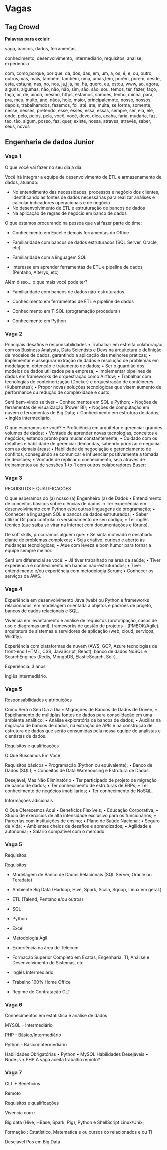 # Vagas

## Tag Crowd

**Palavras para excluir**

vaga, bancos, dados, ferramentas,

conhecimento, desenvolvimento, intermediario, requisitos, analise, experiencia

com, como,porque, por que, da, dos, das, em, um, a, os, é, e, ou, outro, outros,mas, mais, também, também, uma, umas,tem, porém, porem, desde, esta, está,na, nas, no, nos, ja,j já, ha, há, quero, eu, estou, www, ao, agora, alguns, algumas, não, não, não, sim, são, são, sou, temos, ter, fazer, faço, faça, br, de, ainda, mesmo, https, estamos, somoes, tenho, minha, para, pra, meu, muito, ano, nãos, hoje, maior, principalemnte, nosso, nossos, depois, trabalhamdos, fazemos, foi, até, ate, muita, se,forma, somente, nesse, nesses, pretendo, esse, esses, essa, essas, sempre, ser, ela, ele, onde, pelo, pelos, pela, você, você, devo, dica, acaha, faria, mudaria, faz, tao, tão, algum, posso, faz, quer, existe, nossa, atraves, através, saber, seus, novos

## Engenharia de dados Junior

### Vaga 1

O que você vai fazer no seu dia a dia:

Você irá integrar a equipe de desenvolvimento de ETL e armazenamento de dados, atuando:
- No entendimento das necessidades, processos e negócio dos clientes, identificando as fontes de dados necessárias para realizar análises e calcular indicadores operacionais e de negócio
- No desenvolvimento de ETL e estruturação de bancos de dados
- Na aplicação de regras de negócio em banco de dados

O que estamos procurando na pessoa que vai fazer parte do time:

- Conhecimento em Excel e demais ferramentas do Office

- Familiaridade com bancos de dados estruturados (SQL Server, Oracle, etc)

- Familiaridade com a linguagem SQL

- Interesse em aprender ferramentas de ETL e pipeline de dados (Pentaho, Alteryx, etc)

Além disso… o que mais você pode ter?

- Familiaridade com bancos de dados não-estruturados

- Conhecimento em ferramentas de ETL e pipeline de dados

- Conhecimento em T-SQL (programação procedural)

- Conhecimento em Python

### Vaga 2

Principais desafios e responsabilidades
• Trabalhar em estreita colaboração com os Business Analysts, Data Scientists e Devs na arquitetura e definição de modelos de dados, garantindo a aplicação das melhores práticas;
• Implementar e assegurar extração de dados e resolução de problemas em modelagem, obtenção e tratamento de dados;
• Ser o guardião dos modelos de dados utilizados pela empresa;
• Implementar pipelines de dados em frameworks de orquestração como Airflow;
• Trabalhar com tecnologias de conteinerização (Docker) e orquestração de contêineres (Kubernetes);
• Propor novas soluções tecnológicas que visem aumento de performance ou redução de complexidade e custo;

Será bem-vindo se tiver
• Conhecimentos em SQL e Python;
• Noções de ferramentas de visualização (Power BI);
• Noções de computação em nuvem e ferramentas de Big Data;
• Conhecimento em estrutura de dados;
• Inglês intermediário.

O que esperamos de você?
• Proficiência em arquitetar e gerenciar grandes volumes de dados;
• Vontade de aprender novas tecnologias, conceitos e negócios, estando pronto para mudar constantemente;
• Cuidado com os detalhes e habilidade de gerenciar demandas, sabendo priorizar e negociar com as demais áreas;
• Habilidade de negociação e gerenciamento de conflitos, conseguindo se comunicar e influenciar positivamente a tomada de decisões;
• Vontade de replicar o conhecimento, seja através de treinamentos ou de sessões 1-to-1 com outros colaboradores Buser;

### Vaga 3

REQUISITOS E QUALIFICAÇÕES

O que esperamos do (a) nosso (a) Engenheiro (a) de Dados
• Entendimento de conceitos básicos sobre ciências de dados.
• Ter experiência em desenvolvimento com Python e/ou outras linguagens de programação;
• Conhecer a linguagem SQL e bancos de dados estruturados;
• Saber utilizar Git para controlar o versionamento de seu código;
• Ter inglês técnico (que saiba se virar na Internet com documentações e fóruns).

De soft skills, procuramos alguém que:
• Se sinta motivado e desafiado diante de problemas complexos;
• Seja criativo, curioso e aberto às mudanças tecnológicas;
• Atue com leveza e bom humor para tornar a equipe sempre melhor.

Será um diferencial se você:
• Já tiver trabalhado na área da saúde;
• Tiver experiência e conhecimento em bancos não-estruturados;
• Tiver entendimento e/ou experiência com metodologia Scrum;
• Conhecer os serviços da AWS.

### Vaga 4

Experiência em desenvolvimento Java (web) ou Python e frameworks relacionados, em modelagem orientada a objetos e padrões de projeto, bancos de dados relacionais e SQL.

Vivência em levantamento e análise de requisitos (prototipação, casos de uso e diagramas uml), frameworks de gestão de projetos – (PMBOK/Agile), arquitetura de sistemas e servidores de aplicação (web, cloud, serviços, Wildfly).

Experiência com plataformas de nuvem (AWS, GCP, Azure tecnologias de front-end (HTML, CSS, JavaScript, React), banco de dados NoSQL e SearchEngines (Redis, MongoDB, ElasticSearch, Solr).

Experiência: 3 anos

Inglês intermediário.

### Vaga 5

Responsabilidades e atribuições

Como Será o Seu Dia a Dia
• Migrações de Bancos de Dados de Driven;
• Espelhamento de múltiplas fontes de dados para consolidação em uma ambiente analítico;
• Análise exploratória de bancos de dados;
• Auxiliar na migração de bancos de dados, na extração de APIs e na construção de estrutura de dados que serão consumidas pela nossa equipe de analistas e cientistas de dados.

Requisitos e qualificações

O Que Buscamos Em Você

Requisitos básicos
• Programação (Python ou equivalente);
• Banco de Dados (SQL);
• Conceitos de Data Warehousing e Estrutura de Dados.

Desejável, Mas Não Eliminatório
• Ter participado de projeto de migração de banco de dados;
• Ter conhecimento de estruturas de ERPs;
• Ter conhecimento de negócios imobiliários;
• Ter conhecimento de NoSQL.

Informações adicionais

O Que Oferecemos Aqui
• Benefícios Flexíveis;
• Educação Corporativa;
• Studio de exercícios de alta intensidade exclusivo para os funcionários;
• Parcerias com instituições de ensino;
• Plano de Saúde Nacional;
• Seguro de Vida;
• Ambientes cheios de desafios e aprendizados;
• Agilidade e autonomia;
• Salário compatível com o mercado.

### Vaga 5

Requisitos:

Requisitos:

- Modelagem de Banco de Dados Relacionais (SQL Server, Oracle ou Teradata)

- Ambiente Big Data (Hadoop, Hive, Spark, Scala, Sqoop, Linux em geral.)

- ETL (Talend, Pentaho e/ou outros)

- SQL

- Python

- Excel

- Metodologia Ágil

- Experiência na área de Telecom

- Formação Superior Completo em Exatas, Engenharia, TI, Análise e Desenvolvimento de Sistemas, etc.

- Inglês Intermediário

- Trabalho 100% Home Office

- Regime de Contratação CLT

### Vaga 6

Conhecimentos em estatística e análise de dados

MYSQL – Intermediário

PHP - Básico/Intermediário

Python - Básico/Intermediário

Habilidades Obrigatórias
• Python
• MySQL
Habilidades Desejáveis
• Node.js
• PHP
A vaga aceita trabalho remoto?

### Vaga 7

CLT + Beneficios

Remoto

Requisitos e qualificações

Vivencia com :

Big data (Hive, HBase, Spark, Pig), Python e ShellScript Linux/Unix;

Formação : Estatístico, Matematica e ou cursos co relacionados e ou TI

Desejável Pos em Big Data
